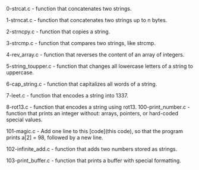 0-strcat.c - function that concatenates two strings.

1-strncat.c - function that concatenates two strings up to n bytes.

2-strncpy.c - function that copies a string.

3-strcmp.c - function that compares two strings, like strcmp.

4-rev_array.c - function that reverses the content of an array of integers.

5-string_toupper.c - function that changes all lowercase letters of a string to uppercase.

6-cap_string.c - function that capitalizes all words of a string.

7-leet.c - function that encodes a string into 1337.

8-rot13.c - function that encodes a string using rot13.
100-print_number.c - function that prints an integer without: arrays, pointers, or hard-coded special values.

101-magic.c - Add one line to this [code](this code), so that the program prints a[2] = 98, followed by a new line.

102-infinite_add.c - function that adds two numbers stored as strings.

103-print_buffer.c - function that prints a buffer with special formatting.